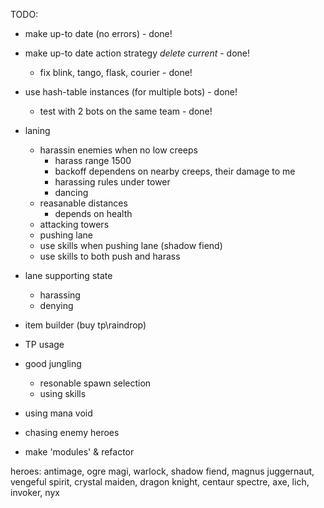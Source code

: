 
TODO:
  - make up-to date (no errors) - done!
  - make up-to date action strategy *delete current*  - done!
    - fix blink, tango, flask, courier - done!
  - use hash-table instances (for multiple bots) - done!
    - test with 2 bots on the same team - done!

  - laning
      - harassin enemies when no low creeps
        - harass range 1500
        - backoff dependens on nearby creeps, their damage to me
        - harassing rules under tower
        - dancing
      - reasanable distances
        - depends on health
      - attacking towers
      - pushing lane
      - use skills when pushing lane (shadow fiend)
      - use skills to both push and harass

  - lane supporting state
    - harassing
    - denying

  - item builder (buy tp\raindrop)
  - TP usage
  
  - good jungling
    - resonable spawn selection
    - using skills
    
  - using mana void
  - chasing enemy heroes

  - make 'modules' & refactor

heroes:
  antimage, ogre magi, warlock, shadow fiend, magnus
  juggernaut, vengeful spirit, crystal maiden, dragon knight, centaur
  spectre, axe, lich, invoker, nyx
